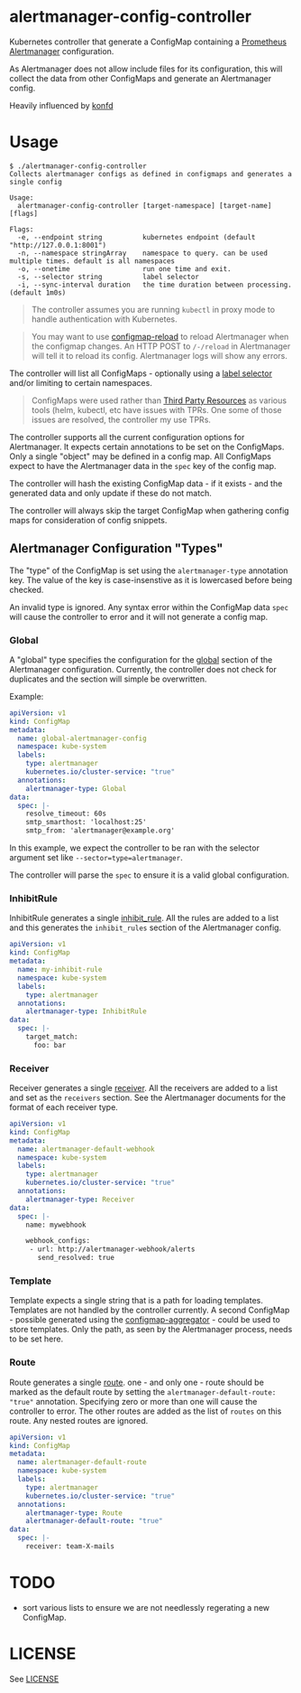 alertmanager-config-controller
==============================

Kubernetes controller that generate a ConfigMap containing a [Prometheus Alertmanager](https://github.com/prometheus/alertmanager) configuration.

As Alertmanager does not allow include files for its configuration, this will collect
the data from other ConfigMaps and generate an Alertmanager config.

Heavily influenced by [konfd](https://github.com/kelseyhightower/konfd)

Usage
=====

```
$ ./alertmanager-config-controller
Collects alertmanager configs as defined in configmaps and generates a single config

Usage:
  alertmanager-config-controller [target-namespace] [target-name] [flags]

Flags:
  -e, --endpoint string          kubernetes endpoint (default "http://127.0.0.1:8001")
  -n, --namespace stringArray    namespace to query. can be used multiple times. default is all namespaces
  -o, --onetime                  run one time and exit.
  -s, --selector string          label selector
  -i, --sync-interval duration   the time duration between processing. (default 1m0s)
```  

> The controller assumes you are running `kubectl` in proxy mode to handle authentication with
Kubernetes.

> You may want to use [configmap-reload](https://github.com/jimmidyson/configmap-reload)
to reload Alertmanager when the configmap changes.  An HTTP POST to `/-/reload`
in Alertmanager will tell it to reload its config.  Alertmanager logs will show any errors.

The controller will list all ConfigMaps - optionally using a [label selector](https://kubernetes.io/docs/user-guide/labels/) and/or limiting to certain namespaces.

> ConfigMaps were used rather than [Third Party Resources](https://kubernetes.io/docs/user-guide/thirdpartyresources/) as various tools (helm, kubectl, etc have issues with TPRs.
One some of those issues are resolved, the controller my use TPRs.

The controller supports all the current configuration options for Alertmanager. It expects
certain annotations to be set on the ConfigMaps.  Only a single "object" may be defined in a config map.
All ConfigMaps expect to have the Alertmanager data in the `spec` key of the config map.

The controller will hash the existing ConfigMap data - if it exists - and the generated data
and only update if these do not match.

The controller will always skip the target ConfigMap when gathering config maps for consideration
of config snippets.

## Alertmanager Configuration "Types"

The "type" of the ConfigMap is set using the `alertmanager-type` annotation key. The value of the key is case-insenstive as it is lowercased before being checked.

An invalid type is ignored. Any syntax error within the ConfigMap data `spec` will cause the controller to
error and it will not generate a config map.

### Global

A "global" type specifies the configuration for the [global](https://prometheus.io/docs/alerting/configuration/) section of the Alertmanager configuration.  Currently, the controller does not check for duplicates and the section will simple be overwritten.

Example:

```yaml
apiVersion: v1
kind: ConfigMap
metadata:
  name: global-alertmanager-config
  namespace: kube-system
  labels:
    type: alertmanager
    kubernetes.io/cluster-service: "true"
  annotations:
    alertmanager-type: Global
data:
  spec: |-
    resolve_timeout: 60s
    smtp_smarthost: 'localhost:25'
    smtp_from: 'alertmanager@example.org'
```

In this example, we expect the controller to be ran with the selector argument set like `--sector=type=alertmanager`.

The controller will parse the `spec` to ensure it is a valid global configuration.

### InhibitRule

InhibitRule generates a single [inhibit_rule](https://prometheus.io/docs/alerting/configuration/#inhibit-rule-<inhibit_rule>). All the rules are added to a list and this generates the `inhibit_rules` section of the Alertmanager config.

```yaml
apiVersion: v1
kind: ConfigMap
metadata:
  name: my-inhibit-rule
  namespace: kube-system
  labels:
    type: alertmanager
  annotations:
    alertmanager-type: InhibitRule
data:
  spec: |-
    target_match:
      foo: bar
```

### Receiver

Receiver generates a single [receiver](https://prometheus.io/docs/alerting/configuration/#receiver-<receiver>). All the receivers are added to a list and set as the `receivers` section.  See the Alertmanager documents for the format
of each receiver type.

```yaml
apiVersion: v1
kind: ConfigMap
metadata:
  name: alertmanager-default-webhook
  namespace: kube-system
  labels:
    type: alertmanager
    kubernetes.io/cluster-service: "true"
  annotations:
    alertmanager-type: Receiver
data:
  spec: |-
    name: mywebhook

    webhook_configs:
     - url: http://alertmanager-webhook/alerts
       send_resolved: true
```

### Template

Template expects a single string that is a path for loading templates.   Templates are not handled
by the controller currently.  A second ConfigMap - possible generated using the [configmap-aggregator](https://github.com/bakins/configmap-aggregator) - could be used to store
templates.  Only the path, as seen by the Alertmanager process, needs to be set here.

### Route

Route generates a single [route](https://prometheus.io/docs/alerting/configuration/#route-<route>).
one - and only one - route should be marked as the default route by setting the `alertmanager-default-route: "true"` annotation. Specifying zero or more than one will cause the controller to error.
The other routes are added as the list of `routes` on this route. Any nested routes are ignored.

```yaml
apiVersion: v1
kind: ConfigMap
metadata:
  name: alertmanager-default-route
  namespace: kube-system
  labels:
    type: alertmanager
    kubernetes.io/cluster-service: "true"
  annotations:
    alertmanager-type: Route
    alertmanager-default-route: "true"
data:
  spec: |-
    receiver: team-X-mails
```


TODO
====
* sort various lists to ensure we are not needlessly regerating a new ConfigMap.

LICENSE
=======
See [LICENSE](./LICENSE)
